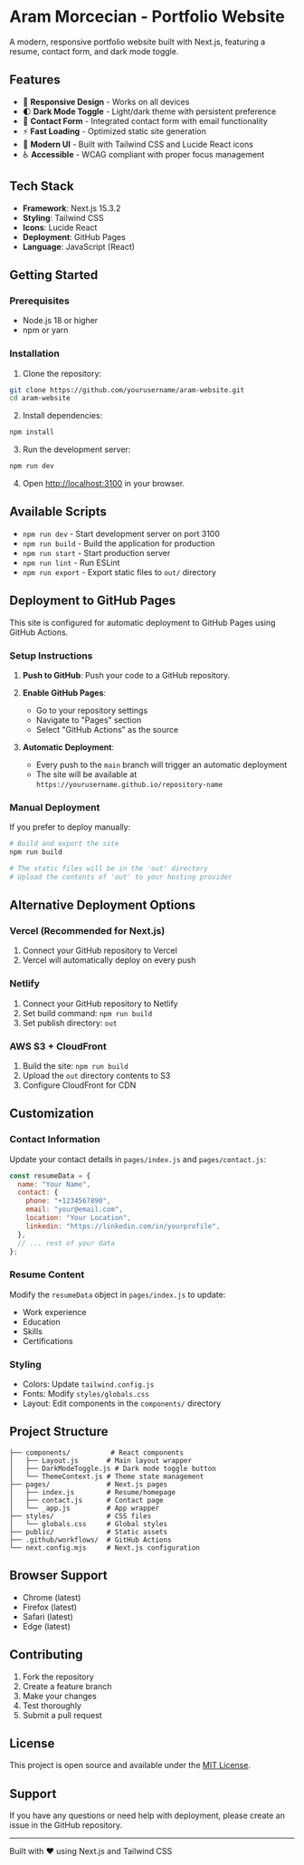 # Aram Morcecian - Portfolio Website

A modern, responsive portfolio website built with Next.js, featuring a resume, contact form, and dark mode toggle.

## Features

- 📱 **Responsive Design** - Works on all devices
- 🌓 **Dark Mode Toggle** - Light/dark theme with persistent preference
- 📧 **Contact Form** - Integrated contact form with email functionality
- ⚡ **Fast Loading** - Optimized static site generation
- 🎨 **Modern UI** - Built with Tailwind CSS and Lucide React icons
- ♿ **Accessible** - WCAG compliant with proper focus management

## Tech Stack

- **Framework**: Next.js 15.3.2
- **Styling**: Tailwind CSS
- **Icons**: Lucide React
- **Deployment**: GitHub Pages
- **Language**: JavaScript (React)

## Getting Started

### Prerequisites

- Node.js 18 or higher
- npm or yarn

### Installation

1. Clone the repository:
```bash
git clone https://github.com/yourusername/aram-website.git
cd aram-website
```

2. Install dependencies:
```bash
npm install
```

3. Run the development server:
```bash
npm run dev
```

4. Open [http://localhost:3100](http://localhost:3100) in your browser.

## Available Scripts

- `npm run dev` - Start development server on port 3100
- `npm run build` - Build the application for production
- `npm run start` - Start production server
- `npm run lint` - Run ESLint
- `npm run export` - Export static files to `out/` directory

## Deployment to GitHub Pages

This site is configured for automatic deployment to GitHub Pages using GitHub Actions.

### Setup Instructions

1. **Push to GitHub**: Push your code to a GitHub repository.

2. **Enable GitHub Pages**: 
   - Go to your repository settings
   - Navigate to "Pages" section
   - Select "GitHub Actions" as the source

3. **Automatic Deployment**: 
   - Every push to the `main` branch will trigger an automatic deployment
   - The site will be available at `https://yourusername.github.io/repository-name`

### Manual Deployment

If you prefer to deploy manually:

```bash
# Build and export the site
npm run build

# The static files will be in the 'out' directory
# Upload the contents of 'out' to your hosting provider
```

## Alternative Deployment Options

### Vercel (Recommended for Next.js)
1. Connect your GitHub repository to Vercel
2. Vercel will automatically deploy on every push

### Netlify
1. Connect your GitHub repository to Netlify
2. Set build command: `npm run build`
3. Set publish directory: `out`

### AWS S3 + CloudFront
1. Build the site: `npm run build`
2. Upload the `out` directory contents to S3
3. Configure CloudFront for CDN

## Customization

### Contact Information
Update your contact details in `pages/index.js` and `pages/contact.js`:

```javascript
const resumeData = {
  name: "Your Name",
  contact: {
    phone: "+1234567890",
    email: "your@email.com",
    location: "Your Location",
    linkedin: "https://linkedin.com/in/yourprofile",
  },
  // ... rest of your data
};
```

### Resume Content
Modify the `resumeData` object in `pages/index.js` to update:
- Work experience
- Education
- Skills
- Certifications

### Styling
- Colors: Update `tailwind.config.js`
- Fonts: Modify `styles/globals.css`
- Layout: Edit components in the `components/` directory

## Project Structure

```
├── components/          # React components
│   ├── Layout.js       # Main layout wrapper
│   ├── DarkModeToggle.js # Dark mode toggle button
│   └── ThemeContext.js # Theme state management
├── pages/              # Next.js pages
│   ├── index.js        # Resume/homepage
│   ├── contact.js      # Contact page
│   └── _app.js         # App wrapper
├── styles/             # CSS files
│   └── globals.css     # Global styles
├── public/             # Static assets
├── .github/workflows/  # GitHub Actions
└── next.config.mjs     # Next.js configuration
```

## Browser Support

- Chrome (latest)
- Firefox (latest)
- Safari (latest)
- Edge (latest)

## Contributing

1. Fork the repository
2. Create a feature branch
3. Make your changes
4. Test thoroughly
5. Submit a pull request

## License

This project is open source and available under the [MIT License](LICENSE).

## Support

If you have any questions or need help with deployment, please create an issue in the GitHub repository.

---

Built with ❤️ using Next.js and Tailwind CSS 